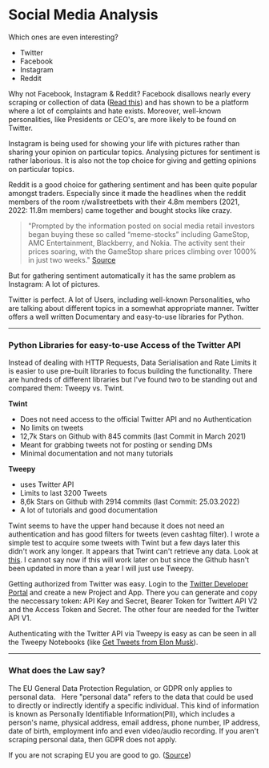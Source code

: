 # Social Media Analysis

Which ones are even interesting?
- Twitter
- Facebook
- Instagram
- Reddit

Why not Facebook, Instagram & Reddit?
Facebook disallows nearly every scraping or collection of data ([Read this](https://www.octoparse.com/blog/5-things-you-need-to-know-before-scraping-data-from-facebook)) and has shown to be a platform where a lot of complaints and hate exists. Moreover, well-known personalities, like Presidents or CEO's, are more likely to be found on Twitter.

Instagram is being used for showing your life with pictures rather than sharing your opinion on particular topics. Analysing pictures for sentiment is rather laborious. It is also not the top choice for giving and getting opinions on particular topics.

Reddit is a good choice for gathering sentiment and has been quite popular amongst traders. Especially since it made the headlines when the reddit members of the room r/wallstreetbets with their 4.8m members (2021, 2022: 11.8m members) came together and bought stocks like crazy. 

> "Prompted by the information posted on social media retail investors began buying these so called “meme-stocks” including GameStop, AMC Entertainment, Blackberry, and Nokia. The activity sent their prices soaring, with the GameStop share prices climbing over 1000% in just two weeks." [Source](https://www.thetradenews.com/the-reddit-revolt-gamestop-and-the-impact-of-social-media-on-institutional-investors/)


But for gathering sentiment automatically it has the same problem as Instagram: A lot of pictures.

Twitter is perfect. A lot of Users, including well-known Personalities, who are talking about different topics in a somewhat appropriate manner. Twitter offers a well written Documentary and easy-to-use libraries for Python.

---

### Python Libraries for easy-to-use Access of the Twitter API

Instead of dealing with HTTP Requests, Data Serialisation and Rate Limits it is easier to use pre-built libraries to focus building the functionality. There are hundreds of different libraries but I've found two to be standing out and compared them: Tweepy vs. Twint.

**Twint**
* Does not need access to the official Twitter API and no Authentication
* No limits on tweets
* 12,7k Stars on Github with 845 commits (last Commit in March 2021)
* Meant for grabbing tweets not for posting or sending DMs
* Minimal documentation and not many tutorials

**Tweepy**
* uses Twitter API 
* Limits to last 3200 Tweets
* 8,6k Stars on Github with 2914 commits (last Commit: 25.03.2022)
* A lot of tutorials and good documentation 

Twint seems to have the upper hand because it does not need an authentication and has good filters for tweets (even cashtag filter). I wrote a simple test to acquire some tweets with Twint but a few days later this didn't work any longer. It appears that Twint can't retrieve any data. Look at [this](../jupyter_notebooks/SavedCodeSnippets.ipynb#Test-Twint). 
I cannot say now if this will work later on but since the Github hasn't been updated in more than a year I will just use Tweepy.

Getting authorized from Twitter was easy. Login to the [Twitter Developer Portal](developer.twitter.com) and create a new Project and App. There you can generate and copy the neccessary token: API Key and Secret, Bearer Token for Twittert API V2 and the Access Token and Secret. The other four are needed for the Twitter API V1.  

Authenticating with the Twitter API via Tweepy is easy as can be seen in all the Tweepy Notebooks (like [Get Tweets from Elon Musk](../jupyter_notebooks/getElonsTweets.ipynb)).

---

### What does the Law say?

The EU General Data Protection Regulation, or GDPR only applies to personal data.
 
Here "personal data" refers to the data that could be used to directly or indirectly identify a specific individual. This kind of information is known as Personally Identifiable Information(PII), which includes a person's name, physical address, email address, phone number, IP address, date of birth, employment info and even video/audio recording.
If you aren't scraping personal data, then GDPR does not apply.

If you are not scraping EU you are good to go.
([Source](https://www.octoparse.com/blog/gdpr-compliance-in-web-scraping))


